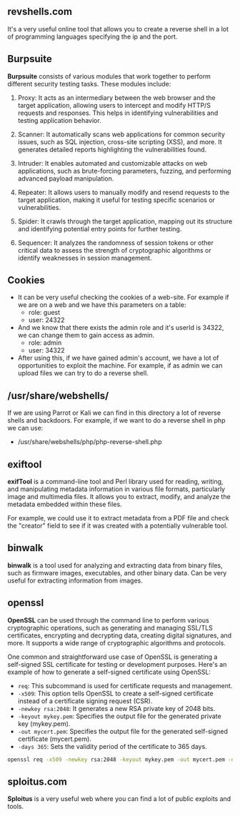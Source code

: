 ## revshells.com
It's a very useful online tool that allows you to create a reverse shell in a lot of programming languages specifying the ip and the port.


## Burpsuite
**Burpsuite** consists of various modules that work together to perform different security testing tasks. These modules include:

1. Proxy: It acts as an intermediary between the web browser and the target application, allowing users to intercept and modify HTTP/S requests and responses. This helps in identifying vulnerabilities and testing application behavior.
    
2. Scanner: It automatically scans web applications for common security issues, such as SQL injection, cross-site scripting (XSS), and more. It generates detailed reports highlighting the vulnerabilities found.
    
3. Intruder: It enables automated and customizable attacks on web applications, such as brute-forcing parameters, fuzzing, and performing advanced payload manipulation.
    
4. Repeater: It allows users to manually modify and resend requests to the target application, making it useful for testing specific scenarios or vulnerabilities.
    
5. Spider: It crawls through the target application, mapping out its structure and identifying potential entry points for further testing.
    
6. Sequencer: It analyzes the randomness of session tokens or other critical data to assess the strength of cryptographic algorithms or identify weaknesses in session management.

## Cookies
- It can be very useful checking the cookies of a web-site. For example if we are on a web and we have this parameters on a table:
	- role: guest
	- user: 24322
- And we know that there exists the admin role and it's userId is 34322, we can change them to gain access as admin.
	- role: admin
	- user: 34322
- After using this, if we have gained admin's account, we have a lot of opportunities to exploit the machine. For example, if as admin we can upload files we can try to do a reverse shell.
## /usr/share/webshells/
If we are using Parrot or Kali we can find in this directory a lot of reverse shells and backdoors.
For example, if we want to do a reverse shell in php we can use:
- /usr/share/webshells/php/php-reverse-shell.php


## exiftool
**exifTool** is a command-line tool and Perl library used for reading, writing, and manipulating metadata information in various file formats, particularly image and multimedia files. It allows you to extract, modify, and analyze the metadata embedded within these files.

For example, we could use it to extract metadata from a PDF file and check the "creator" field to see if it was created with a potentially vulnerable tool.

## binwalk
**binwalk** is a tool used for analyzing and extracting data from binary files, such as firmware images, executables, and other binary data. Can be very useful for extracting information from images.

## openssl
**OpenSSL** can be used through the command line to perform various cryptographic operations, such as generating and managing SSL/TLS certificates, encrypting and decrypting data, creating digital signatures, and more. It supports a wide range of cryptographic algorithms and protocols.

One common and straightforward use case of OpenSSL is generating a self-signed SSL certificate for testing or development purposes. Here's an example of how to generate a self-signed certificate using OpenSSL:

- `req`: This subcommand is used for certificate requests and management.
- `-x509`: This option tells OpenSSL to create a self-signed certificate instead of a certificate signing request (CSR).
- `-newkey rsa:2048`: It generates a new RSA private key of 2048 bits.
- `-keyout mykey.pem`: Specifies the output file for the generated private key (mykey.pem).
- `-out mycert.pem`: Specifies the output file for the generated self-signed certificate (mycert.pem).
- `-days 365`: Sets the validity period of the certificate to 365 days.
```bash
openssl req -x509 -newkey rsa:2048 -keyout mykey.pem -out mycert.pem -days 365
```

## sploitus.com
**Sploitus** is a very useful web where you can find a lot of public exploits and tools.